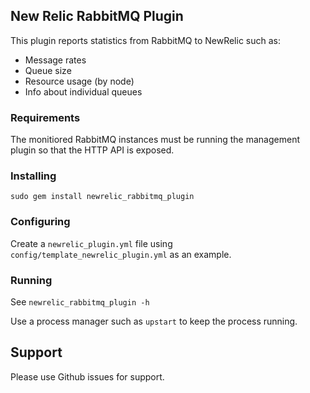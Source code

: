 ## New Relic RabbitMQ Plugin

This plugin reports statistics from RabbitMQ to NewRelic such as:

- Message rates
- Queue size
- Resource usage (by node)
- Info about individual queues


### Requirements

The monitiored RabbitMQ instances must be running the management
plugin so that the HTTP API is exposed.

### Installing

`sudo gem install newrelic_rabbitmq_plugin`

### Configuring

Create a `newrelic_plugin.yml` file using `config/template_newrelic_plugin.yml` as an example.

### Running

See `newrelic_rabbitmq_plugin -h`

Use a process manager such as `upstart` to keep the process running.

## Support

Please use Github issues for support.
